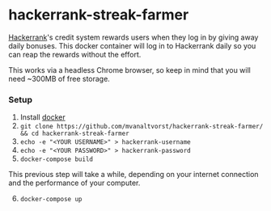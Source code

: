 # hackerrank-streak-farmer
[Hackerrank](https://www.hackerrank.com/)'s credit system rewards users when they log in by giving away daily bonuses. This docker container will log in to Hackerrank daily so you can reap the rewards without the effort.

This works via a headless Chrome browser, so keep in mind that you will need ~300MB of free storage.

### Setup
1. Install [docker](https://www.docker.com/)
2. `git clone https://github.com/mvanaltvorst/hackerrank-streak-farmer/ && cd hackerrank-streak-farmer`
3. `echo -e "<YOUR USERNAME>" > hackerrank-username`
4. `echo -e "<YOUR PASSWORD>" > hackerrank-password`
5. `docker-compose build`

This previous step will take a while, depending on your internet connection and the performance of your computer.

6. `docker-compose up`
